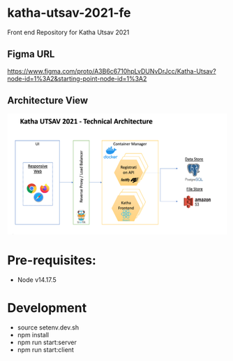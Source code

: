 # katha-utsav-2021-fe
Front end Repository for Katha Utsav 2021

## Figma URL
https://www.figma.com/proto/A3B6c6710hpLvDUNvDrJcc/Katha-Utsav?node-id=1%3A2&starting-point-node-id=1%3A2

## Architecture View
![Architecture Diagram](./Katha_Utsav_Architecture.png)

# Pre-requisites:
  *  Node v14.17.5

# Development
  * source setenv.dev.sh
  * npm install
  * npm run start:server
  * npm run start:client

